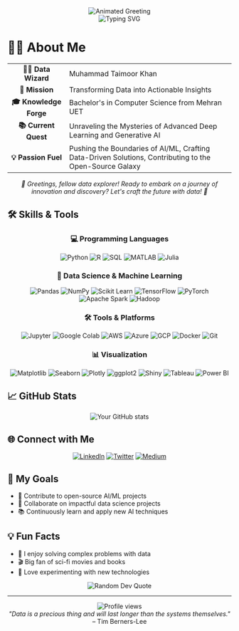 <div align="center">
  <img src="https://readme-typing-svg.herokuapp.com?font=Oswald&weight=700&size=32&duration=3000&pause=1000&color=39FF14¢er=true&vCenter=true&width=600&height=70&lines=👋+Hi+there,+I'm+Muhammad+Taimoor+Khan" alt="Animated Greeting" />
</div>

<div align="center">
<img src="https://readme-typing-svg.herokuapp.com?font=Oswald&weight=700&size=24&duration=1500&pause=100&color=39FF14¢er=true&vCenter=true&width=435&lines=WELCOME+TO+MY+GITHUB+PROFILE!;DATA+SCIENTIST;AI%2FML+ENTHUSIAST;PYTHON+DEVELOPER;DATA+ANALYST;MACHINE+LEARNING+ENGINEER;DEEP+LEARNING+PRACTITIONER;TURNING+DATA+INTO+INSIGHTS;PASSIONATE+ABOUT+AI;ALWAYS+LEARNING;LET'S+COLLABORATE!" alt="Typing SVG" />
</div>

# 🧑‍🔬 About Me

<div align="center">
  <table>
    <tr>
      <td align="center"><strong>👨‍💻 Data Wizard</strong></td>
      <td>Muhammad Taimoor Khan</td>
    </tr>
    <tr>
      <td align="center"><strong>🚀 Mission</strong></td>
      <td>Transforming Data into Actionable Insights</td>
    </tr>
    <tr>
      <td align="center"><strong>🎓 Knowledge Forge</strong></td>
      <td>Bachelor's in Computer Science from Mehran UET</td>
    </tr>
    <tr>
      <td align="center"><strong>📚 Current Quest</strong></td>
      <td>Unraveling the Mysteries of Advanced Deep Learning and Generative AI</td>
    </tr>
    <tr>
      <td align="center"><strong>💡 Passion Fuel</strong></td>
      <td>Pushing the Boundaries of AI/ML, Crafting Data-Driven Solutions, Contributing to the Open-Source Galaxy</td>
    </tr>
  </table>
</div>

<div align="center">
  <i>🌟 Greetings, fellow data explorer! Ready to embark on a journey of innovation and discovery? Let's craft the future with data! 🌟</i>
</div>

## 🛠️ Skills & Tools

<div align="center">

### 💻 Programming Languages
![Python](https://img.shields.io/badge/-Python-306998?style=flat-square&logo=python&logoColor=white&size=100)
![R](https://img.shields.io/badge/-R-276DC3?style=flat-square&logo=r&logoColor=white&size=100)
![SQL](https://img.shields.io/badge/-SQL-003B57?style=flat-square&logo=postgresql&logoColor=white&size=100)
![MATLAB](https://img.shields.io/badge/-MATLAB-E36C0B?style=flat-square&logo=mathworks&logoColor=white&size=100)
![Julia](https://img.shields.io/badge/-Julia-7F2B82?style=flat-square&logo=julia&logoColor=white&size=100)

### 🧠 Data Science & Machine Learning
![Pandas](https://img.shields.io/badge/-Pandas-150458?style=flat-square&logo=pandas&logoColor=white&size=100)
![NumPy](https://img.shields.io/badge/-NumPy-013243?style=flat-square&logo=numpy&logoColor=white&size=100)
![Scikit Learn](https://img.shields.io/badge/-Scikit_Learn-F7931E?style=flat-square&logo=scikit-learn&logoColor=white&size=100)
![TensorFlow](https://img.shields.io/badge/-TensorFlow-FF6F00?style=flat-square&logo=tensorflow&logoColor=white&size=100)
![PyTorch](https://img.shields.io/badge/-PyTorch-EE4C2C?style=flat-square&logo=pytorch&logoColor=white&size=100)
![Apache Spark](https://img.shields.io/badge/-Apache_Spark-E25A1C?style=flat-square&logo=apache-spark&logoColor=white&size=100)
![Hadoop](https://img.shields.io/badge/-Hadoop-66CC99?style=flat-square&logo=hadoop&logoColor=white&size=100)

### 🛠️ Tools & Platforms
![Jupyter](https://img.shields.io/badge/-Jupyter-F37626?style=flat-square&logo=jupyter&logoColor=white&size=100)
![Google Colab](https://img.shields.io/badge/-Google_Colab-F9AB00?style=flat-square&logo=googlecolab&logoColor=white&size=100)
![AWS](https://img.shields.io/badge/-AWS-232F3E?style=flat-square&logo=amazonaws&logoColor=white&size=100)
![Azure](https://img.shields.io/badge/-Azure-0089D6?style=flat-square&logo=microsoftazure&logoColor=white&size=100)
![GCP](https://img.shields.io/badge/-GCP-4285F4?style=flat-square&logo=googlecloud&logoColor=white&size=100)
![Docker](https://img.shields.io/badge/-Docker-0DB7ED?style=flat-square&logo=docker&logoColor=white&size=100)
![Git](https://img.shields.io/badge/-Git-F05032?style=flat-square&logo=git&logoColor=white&size=100)

### 📊 Visualization
![Matplotlib](https://img.shields.io/badge/-Matplotlib-003B57?style=flat-square&logo=matplotlib&logoColor=white&size=100)
![Seaborn](https://img.shields.io/badge/-Seaborn-5D4F6F?style=flat-square&logo=seaborn&logoColor=white&size=100)
![Plotly](https://img.shields.io/badge/-Plotly-3B0A45?style=flat-square&logo=plotly&logoColor=white&size=100)
![ggplot2](https://img.shields.io/badge/-ggplot2-0099B0?style=flat-square&logo=ggplot2&logoColor=white&size=100)
![Shiny](https://img.shields.io/badge/-Shiny-6AB6F0?style=flat-square&logo=rstudio&logoColor=white&size=100)
![Tableau](https://img.shields.io/badge/-Tableau-00A3E0?style=flat-square&logo=tableau&logoColor=white&size=100)
![Power BI](https://img.shields.io/badge/-Power%20BI-F2C300?style=flat-square&logo=powerbi&logoColor=white&size=100)

</div>

## 📈 GitHub Stats

<div align="center">
<img src="https://github-readme-stats.vercel.app/api?username=MTaimoorK&show_icons=true&theme=radical" alt="Your GitHub stats" />
</div>

## 🌐 Connect with Me

<div align="center">
  
[![LinkedIn](https://img.shields.io/badge/-LinkedIn-0A66C2?style=flat-square&logo=linkedin&logoColor=white&size=100)](https://www.linkedin.com/in/yourprofile)
[![Twitter](https://img.shields.io/badge/-Twitter-1DA1F2?style=flat-square&logo=twitter&logoColor=white&size=100)](https://twitter.com/YourTwitterHandle)
[![Medium](https://img.shields.io/badge/-Medium-00AB6C?style=flat-square&logo=medium&logoColor=white&size=100)](https://medium.com/@yourprofile)

</div>

## 🎯 My Goals

- 🌟 Contribute to open-source AI/ML projects
- 🤝 Collaborate on impactful data science projects
- 📚 Continuously learn and apply new AI techniques

## 💡 Fun Facts

- 🧩 I enjoy solving complex problems with data
- 🎬 Big fan of sci-fi movies and books
- 🔬 Love experimenting with new technologies

<div align="center">
<img src="https://quotes-github-readme.vercel.app/api?type=horizontal&theme=radical" alt="Random Dev Quote" />
</div>

---

<div align="center">
<img src="https://komarev.com/ghpvc/?username=MTaimoorK&style=flat-square&color=blue" alt="Profile views" />
</div>

<div align="center">
<i>"Data is a precious thing and will last longer than the systems themselves."</i> – Tim Berners-Lee
</div>
